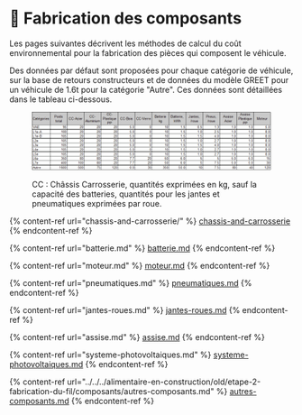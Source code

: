 # 🔧 Fabrication des composants

Les pages suivantes décrivent les méthodes de calcul du coût environnemental pour la fabrication des pièces qui composent le véhicule.

Des données par défaut sont proposées pour chaque catégorie de véhicule, sur la base de retours constructeurs et de données du modèle GREET pour un véhicule de 1.6t pour la catégorie "Autre". Ces données sont détaillées dans le tableau ci-dessous.

<figure><img src="../../../.gitbook/assets/image (326).png" alt=""><figcaption><p>CC : Châssis Carrosserie, quantités exprimées en kg, sauf la capacité des batteries, quantités pour les jantes et pneumatiques exprimées par roue.</p></figcaption></figure>



{% content-ref url="chassis-and-carrosserie/" %}
[chassis-and-carrosserie](chassis-and-carrosserie/)
{% endcontent-ref %}

{% content-ref url="batterie.md" %}
[batterie.md](batterie.md)
{% endcontent-ref %}

{% content-ref url="moteur.md" %}
[moteur.md](moteur.md)
{% endcontent-ref %}

{% content-ref url="pneumatiques.md" %}
[pneumatiques.md](pneumatiques.md)
{% endcontent-ref %}

{% content-ref url="jantes-roues.md" %}
[jantes-roues.md](jantes-roues.md)
{% endcontent-ref %}

{% content-ref url="assise.md" %}
[assise.md](assise.md)
{% endcontent-ref %}

{% content-ref url="systeme-photovoltaiques.md" %}
[systeme-photovoltaiques.md](systeme-photovoltaiques.md)
{% endcontent-ref %}

{% content-ref url="../../../alimentaire-en-construction/old/etape-2-fabrication-du-fil/composants/autres-composants.md" %}
[autres-composants.md](../../../alimentaire-en-construction/old/etape-2-fabrication-du-fil/composants/autres-composants.md)
{% endcontent-ref %}

